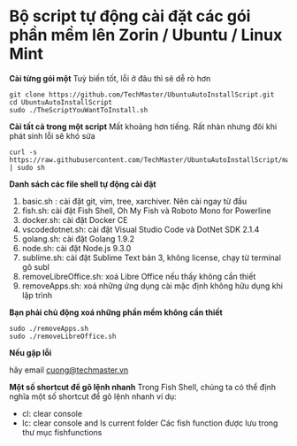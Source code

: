 # Bộ script tự động cài đặt các gói phần mềm lên Zorin / Ubuntu / Linux Mint

**Cài từng gói một**
Tuỳ biến tốt, lỗi ở đâu thì sẽ dễ rò hơn
```shell
git clone https://github.com/TechMaster/UbuntuAutoInstallScript.git
cd UbuntuAutoInstallScript
sudo ./TheScriptYouWantToInstall.sh
```
**Cài tất cả trong một script**
Mất khoảng hơn tiếng. Rất nhàn nhưng đôi khi phát sinh lỗi sẽ khó sửa
```
curl -s https://raw.githubusercontent.com/TechMaster/UbuntuAutoInstallScript/master/install.sh | sudo sh
```

**Danh sách các file shell tự động cài đặt**
1. basic.sh : cài đặt git, vim, tree, xarchiver. Nên cài ngay từ đầu
2. fish.sh: cài đặt Fish Shell, Oh My Fish và Roboto Mono for Powerline
3. docker.sh: cài đặt Docker CE
4. vscodedotnet.sh: cài đặt Visual Studio Code và DotNet SDK 2.1.4
5. golang.sh: cài đặt Golang 1.9.2
6. node.sh: cài đặt Node.js 9.3.0
7. sublime.sh: cài đặt Sublime Text bản 3, không license, chạy từ terminal gõ subl
8. removeLibreOffice.sh: xoá Libre Office nếu thấy không cần thiết
9. removeApps.sh: xoá những ứng dụng cài mặc định không hữu dụng khi lập trình

**Bạn phải chủ động xoá những phần mềm không cần thiết**
```
sudo ./removeApps.sh
sudo ./removeLibreOffice.sh
```

**Nếu gặp lỗi**

hãy email cuong@techmaster.vn

**Một số shortcut để gõ lệnh nhanh**
Trong Fish Shell, chúng ta có thể định nghĩa một số shortcut để gõ lệnh nhanh ví dụ:
- cl: clear console
- lc: clear console and ls current folder
Các fish function được lưu trong thư mục fishfunctions